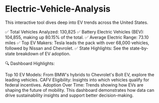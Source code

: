 # Electric-Vehicle-Analysis

This interactive tool dives deep into EV trends across the United States.

✅ Total Vehicles Analyzed: 130,825
✅ Battery Electric Vehicles (BEV): 104,855, making up 80.15% of the total.
✅ Average Electric Range: 73.10 miles
✅ Top EV Makers: Tesla leads the pack with over 68,000 vehicles, followed by Nissan and Chevrolet.
✅ State Highlights: See the state-by-state breakdown of EV adoption.

🔍 Dashboard Highlights:

Top 10 EV Models: From BMW's hybrids to Chevrolet's Bolt EV, explore the leading vehicles.
CAFV Eligibility: Insights into which vehicles qualify for federal incentives.
Adoption Over Time: Trends showing how EVs are shaping the future of mobility.
This dashboard demonstrates how data can drive sustainability insights and support better decision-making.

